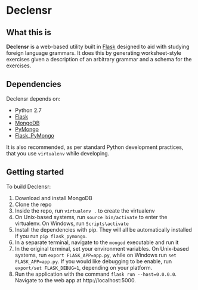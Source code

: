 # Declensr
## What this is
**Declensr** is a web-based utility built in [Flask](http://flask.pocoo.org/) designed to aid with studying foreign language grammars. It does this by generating worksheet-style exercises given a description of an arbitrary grammar and a schema for the exercises.

## Dependencies
Declensr depends on:
* Python 2.7
* [Flask](http://flask.pocoo.org/)
* [MongoDB](https://www.mongodb.com/)
* [PyMongo](https://api.mongodb.com/python/current/)
* [Flask_PyMongo](https://github.com/dcrosta/flask-pymongo)

It is also recommended, as per standard Python development practices, that you use `virtualenv` while developing.

## Getting started
To build Declensr:
1. Download and install MongoDB
2. Clone the repo
3. Inside the repo, run `virtualenv .` to create the virtualenv
4. On Unix-based systems, run `source bin/activate` to enter the virtualenv. On Windows, run `Scripts\activate`
5. Install the dependencies with pip. They will all be automatically installed if you run `pip flask_pymongo`.
6. In a separate terminal, navigate to the `mongod` executable and run it
7. In the original terminal, set your environment variables. On Unix-based systems, run `export FLASK_APP=app.py`, while on Windows run `set FLASK_APP=app.py`. If you would like debugging to be enable, run `export/set FLASK_DEBUG=1`, depending on your platform.
8. Run the application with the command `flask run --host=0.0.0.0`. Navigate to the web app at http://localhost:5000.
